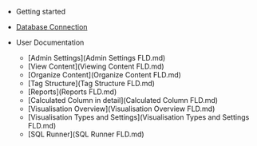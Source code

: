  
 - Getting started 
  - [Database Connection](Read.md)
  
- User Documentation
  - [Admin Settings](Admin Settings FLD.md)
  - [View Content](Viewing Content FLD.md)
  - [Organize Content](Organize Content FLD.md)
  - [Tag Structure](Tag Structure FLD.md)
  - [Reports](Reports FLD.md)
  - [Calculated Column in detail](Calculated Column FLD.md)
  - [Visualisation Overview](Visualisation Overview FLD.md)
  - [Visualisation Types and Settings](Visualisation Types and Settings FLD.md)
  - [SQL Runner](SQL Runner FLD.md)
